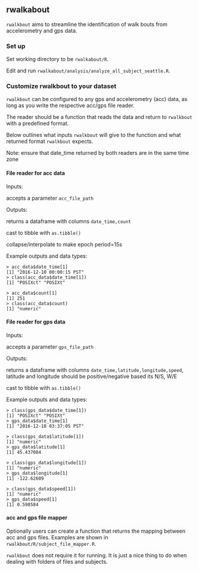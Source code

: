 ## rwalkabout
`rwalkbout` aims to streamline the identification of walk bouts from accelerometry and gps data.

### Set up
Set working directory to be `rwalkabout/R`.

Edit and run `rwalkabout/analysis/analyze_all_subject_seattle.R`.

### Customize rwalkbout to your dataset
`rwalkbout` can be configured to any gps and accelerometry (acc) data, as long as you write the respective acc/gps file reader. 

The reader should be a function that reads the data and return to `rwalkbout` with a predefined format.

Below outlines what inputs `rwalkbout` will give to the function and what returned format `rwalkbout` expects.

Note: ensure that date_time returned by both readers are in the same time zone

#### File reader for acc data
Inputs:

accepts a parameter `acc_file_path`

Outputs:

returns a dataframe with columns `date_time,count`

cast to tibble with `as.tibble()`

collapse/interpolate to make epoch period=15s

Example outputs and data types:

``` output data types
> acc_data$date_time[1]
[1] "2016-12-10 00:00:15 PST"
> class(acc_data$date_time[1])
[1] "POSIXct" "POSIXt" 

> acc_data$count[1]
[1] 251
> class(acc_data$count)
[1] "numeric"
```

#### File reader for gps data
Inputs:

accepts a parameter `gps_file_path`

Outputs:

returns a dataframe with columns `date_time,latitude,longitude,speed`, latitude and longitude should be positive/negative based its N/S, W/E

cast to tibble with `as.tibble()`

Example outputs and data types:
```data type
> class(gps_data$date_time[1])
[1] "POSIXct" "POSIXt" 
> gps_data$date_time[1]
[1] "2016-12-10 03:37:05 PST"

> class(gps_data$latitude[1])
[1] "numeric"
> gps_data$latitude[1]
[1] 45.437084

> class(gps_data$longitude[1])
[1] "numeric"
> gps_data$longitude[1]
[1] -122.62609

> class(gps_data$speed[1])
[1] "numeric"
> gps_data$speed[1]
[1] 0.590584
```

#### acc and gps file mapper
Optionally users can create a function that returns the mapping between acc and gps files. Examples are shown in `rwalkbout/R/subject_file_mapper.R`.

`rwalkbout` does not require it for running. It is just a nice thing to do when dealing with folders of files and subjects.